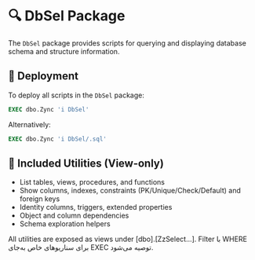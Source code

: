 # 🔍 DbSel Package

The `DbSel` package provides scripts for querying and displaying database schema and structure information.

## 🚀 Deployment

To deploy all scripts in the `DbSel` package:
```sql
EXEC dbo.Zync 'i DbSel'
```
Alternatively:
```sql
EXEC dbo.Zync 'i DbSel/.sql'
```

## 📜 Included Utilities (View-only)
- List tables, views, procedures, and functions
- Show columns, indexes, constraints (PK/Unique/Check/Default) and foreign keys
- Identity columns, triggers, extended properties
- Object and column dependencies
- Schema exploration helpers

All utilities are exposed as views under [dbo].[ZzSelect...]. Filter با WHERE برای سناریوهای خاص به‌جای EXEC توصیه می‌شود.
